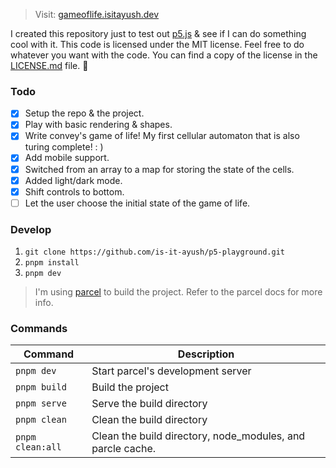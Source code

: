 > Visit: [gameoflife.isitayush.dev](https://gameoflife.isitayush.dev/)

I created this repository just to test out [p5.js](https://p5js.org/) &
see if I can do something cool with it. This code is licensed under the MIT
license. Feel free to do whatever you want with the code. You can find a copy
of the license in the [LICENSE.md](LICENSE.md) file. 🖤

### Todo

- [x] Setup the repo & the project.
- [x] Play with basic rendering & shapes.
- [x] Write convey's game of life! My first cellular automaton that is also turing complete! : )
- [x] Add mobile support.
- [x] Switched from an array to a map for storing the state of the cells.
- [x] Added light/dark mode.
- [x] Shift controls to bottom.
- [ ] Let the user choose the initial state of the game of life.

### Develop

1. `git clone https://github.com/is-it-ayush/p5-playground.git`
2. `pnpm install`
3. `pnpm dev`

> I'm using [parcel](https://parceljs.org/) to build the project. Refer
> to the parcel docs for more info.

### Commands

| Command          | Description                                                |
| ---------------- | ---------------------------------------------------------- |
| `pnpm dev`       | Start parcel's development server                          |
| `pnpm build`     | Build the project                                          |
| `pnpm serve`     | Serve the build directory                                  |
| `pnpm clean`     | Clean the build directory                                  |
| `pnpm clean:all` | Clean the build directory, node_modules, and parcle cache. |
